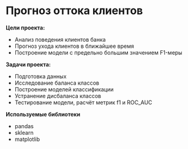 # Прогноз оттока клиентов

**Цели проекта:**
* Анализ поведения клиентов банка
* Прогноз ухода клиентов в ближайшее время
* Построение модели с предельно большим значением F1-меры

**Задачи проекта:**
* Подготовка данных
* Исследование баланса классов
* Построение моделей классификации
* Устранение дисбаланса классов
* Тестирование модели, расчёт метрик f1 и ROC_AUC

**Используемые библиотеки**

* pandas
* sklearn
* matplotlib
